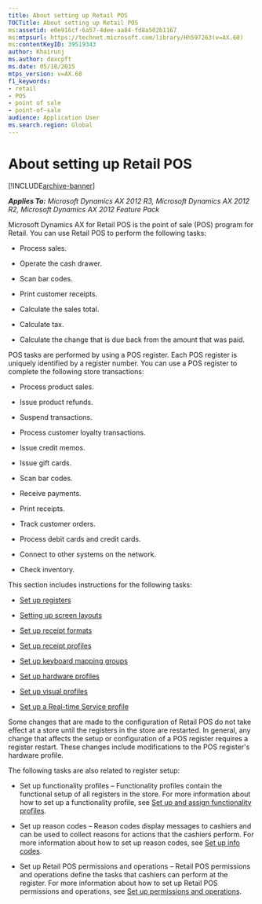 ```yaml
---
title: About setting up Retail POS
TOCTitle: About setting up Retail POS
ms:assetid: e0e916cf-6a57-4dee-aa84-fd8a502b1167
ms:mtpsurl: https://technet.microsoft.com/library/Hh597263(v=AX.60)
ms:contentKeyID: 39519343
author: Khairunj
ms.author: daxcpft
ms.date: 05/18/2015
mtps_version: v=AX.60
f1_keywords:
- retail
- POS
- point of sale
- point-of-sale
audience: Application User
ms.search.region: Global
---
```


# About setting up Retail POS 


[!INCLUDE[archive-banner](includes/archive-banner.md)]


_**Applies To:** Microsoft Dynamics AX 2012 R3, Microsoft Dynamics AX 2012 R2, Microsoft Dynamics AX 2012 Feature Pack_

Microsoft Dynamics AX for Retail POS is the point of sale (POS) program for Retail. You can use Retail POS to perform the following tasks:

  - Process sales.

  - Operate the cash drawer.

  - Scan bar codes.

  - Print customer receipts.

  - Calculate the sales total.

  - Calculate tax.

  - Calculate the change that is due back from the amount that was paid.

POS tasks are performed by using a POS register. Each POS register is uniquely identified by a register number. You can use a POS register to complete the following store transactions:

  - Process product sales.

  - Issue product refunds.

  - Suspend transactions.

  - Process customer loyalty transactions.

  - Issue credit memos.

  - Issue gift cards.

  - Scan bar codes.

  - Receive payments.

  - Print receipts.

  - Track customer orders.

  - Process debit cards and credit cards.

  - Connect to other systems on the network.

  - Check inventory.

This section includes instructions for the following tasks:

  - [Set up registers](set-up-registers.md)

  - [Setting up screen layouts](setting-up-screen-layouts.md)

  - [Set up receipt formats](set-up-receipt-formats.md)

  - [Set up receipt profiles](set-up-receipt-profiles.md)

  - [Set up keyboard mapping groups](set-up-keyboard-mapping-groups.md)

  - [Set up hardware profiles](set-up-hardware-profiles.md)

  - [Set up visual profiles](set-up-visual-profiles.md)

  - [Set up a Real-time Service profile](set-up-a-real-time-service-profile.md)

Some changes that are made to the configuration of Retail POS do not take effect at a store until the registers in the store are restarted. In general, any change that affects the setup or configuration of a POS register requires a register restart. These changes include modifications to the POS register's hardware profile.

The following tasks are also related to register setup:

  - Set up functionality profiles – Functionality profiles contain the functional setup of all registers in the store. For more information about how to set up a functionality profile, see [Set up and assign functionality profiles](set-up-and-assign-functionality-profiles.md).

  - Set up reason codes – Reason codes display messages to cashiers and can be used to collect reasons for actions that the cashiers perform. For more information about how to set up reason codes, see [Set up info codes](set-up-info-codes.md).

  - Set up Retail POS permissions and operations – Retail POS permissions and operations define the tasks that cashiers can perform at the register. For more information about how to set up Retail POS permissions and operations, see [Set up permissions and operations](set-up-permissions-and-operations.md).

  


